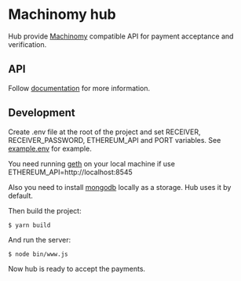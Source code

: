 # Machinomy hub
Hub provide [Machinomy](https://github.com/machinomy/machinomy) compatible API for payment acceptance and verification.

## API
Follow [documentation](https://hub.machinomy.com/documentation) for more information.

## Development
Create .env file at the root of the project and set RECEIVER, RECEIVER_PASSWORD, ETHEREUM_API and PORT variables. See [example.env](https://github.com/machinomy/hub/blob/master/example.env) for example.

You need running [geth](https://github.com/ethereum/go-ethereum/wiki/geth) on your local machine if use ETHEREUM_API=http://localhost:8545

Also you need to install [mongodb](https://docs.mongodb.com/manual/installation/) locally as a storage. Hub uses it by default.

Then build the project: 
```
$ yarn build
```
And run the server:
```
$ node bin/www.js
```
Now hub is ready to accept the payments.
